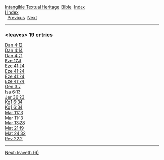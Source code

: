 [Intangible Textual Heritage](../../index)  [Bible](../index) 
[Index](index)   
[l Index](_l_)  
  [Previous](c06697)  [Next](c06699) 

------------------------------------------------------------------------

### &lt;leaves&gt; 19 entries

[Dan 4:12](../kjv/dan004.htm#012)  
[Dan 4:14](../kjv/dan004.htm#014)  
[Dan 4:21](../kjv/dan004.htm#021)  
[Eze 17:9](../kjv/eze017.htm#009)  
[Eze 41:24](../kjv/eze041.htm#024)  
[Eze 41:24](../kjv/eze041.htm#024)  
[Eze 41:24](../kjv/eze041.htm#024)  
[Eze 41:24](../kjv/eze041.htm#024)  
[Gen 3:7](../kjv/gen003.htm#007)  
[Isa 6:13](../kjv/isa006.htm#013)  
[Jer 36:23](../kjv/jer036.htm#023)  
[Kg1 6:34](../kjv/kg1006.htm#034)  
[Kg1 6:34](../kjv/kg1006.htm#034)  
[Mar 11:13](../kjv/mar011.htm#013)  
[Mar 11:13](../kjv/mar011.htm#013)  
[Mar 13:28](../kjv/mar013.htm#028)  
[Mat 21:19](../kjv/mat021.htm#019)  
[Mat 24:32](../kjv/mat024.htm#032)  
[Rev 22:2](../kjv/rev022.htm#002)  

------------------------------------------------------------------------

[Next: leaveth (6)](c06699)
